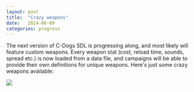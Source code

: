 ```yaml
---
layout: post
title:  "Crazy weapons"
date:   2014-06-09
categories: progress
---
```

The next version of C-Dogs SDL is progressing along, and most likely will feature custom weapons. Every weapon stat (cost, reload time, sounds, spread etc.) is now loaded from a data file, and campaigns will be able to provide their own definitions for unique weapons. Here's just some crazy weapons available:

[![](http://img.youtube.com/vi/UwXsiJNRERY/0.jpg)](http://youtu.be/UwXsiJNRERY)
